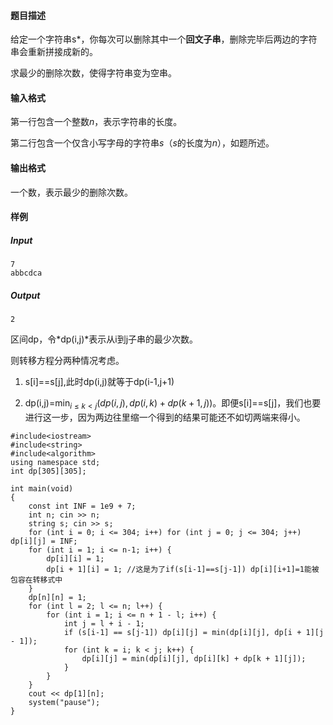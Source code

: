 #### 题目描述

给定一个字符串s*，你每次可以删除其中一个**回文子串**，删除完毕后两边的字符串会重新拼接成新的。

求最少的删除次数，使得字符串变为空串。

#### 输入格式

第一行包含一个整数*n*，表示字符串的长度。

第二行包含一个仅含小写字母的字符串*s*（*s*的长度为*n*），如题所述。

#### 输出格式

一个数，表示最少的删除次数。

#### 样例

##### Input

```
7
abbcdca
```

##### Output

```
2
```



区间dp，令*dp(i,j)*表示从i到j子串的最少次数。

则转移方程分两种情况考虑。

1. s[i]==s[j],此时dp(i,j)就等于dp(i-1,j+1)

2. dp(i,j)=$\min_{i \le k < j}(dp(i,j),dp(i,k)+dp(k+1,j))$。即便s[i]==s[j]，我们也要进行这一步，因为两边往里缩一个得到的结果可能还不如切两端来得小。



```
#include<iostream>
#include<string>
#include<algorithm>
using namespace std;
int dp[305][305];

int main(void)
{
	const int INF = 1e9 + 7;
	int n; cin >> n;
	string s; cin >> s;
	for (int i = 0; i <= 304; i++) for (int j = 0; j <= 304; j++) dp[i][j] = INF;
	for (int i = 1; i <= n-1; i++) {
		dp[i][i] = 1; 
		dp[i + 1][i] = 1; //这是为了if(s[i-1]==s[j-1]) dp[i][i+1]=1能被包容在转移式中
	}
	dp[n][n] = 1;
	for (int l = 2; l <= n; l++) {
		for (int i = 1; i <= n + 1 - l; i++) {
			int j = l + i - 1;
			if (s[i-1] == s[j-1]) dp[i][j] = min(dp[i][j], dp[i + 1][j - 1]);
			for (int k = i; k < j; k++) {
				dp[i][j] = min(dp[i][j], dp[i][k] + dp[k + 1][j]);
			}
		}
	}
	cout << dp[1][n];
	system("pause");
}
```



